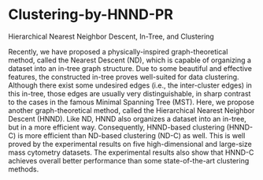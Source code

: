 # Clustering-by-HNND-PR
Hierarchical Nearest Neighbor Descent, In-Tree, and
Clustering

Recently, we have proposed a physically-inspired graph-theoretical method,
called the Nearest Descent (ND), which is capable of organizing a dataset
into an in-tree graph structure. Due to some beautiful and effective features,
the constructed in-tree proves well-suited for data clustering. Although
there exist some undesired edges (i.e., the inter-cluster edges) in this in-tree,
those edges are usually very distinguishable, in sharp contrast to the cases
in the famous Minimal Spanning Tree (MST). Here, we propose another
graph-theoretical method, called the Hierarchical Nearest Neighbor Descent
(HNND). Like ND, HNND also organizes a dataset into an in-tree, but in
a more efficient way. Consequently, HNND-based clustering (HNND-C) is
more efficient than ND-based clustering (ND-C) as well. This is well proved
by the experimental results on five high-dimensional and large-size mass cytometry
datasets. The experimental results also show that HNND-C achieves
overall better performance than some state-of-the-art clustering methods.
